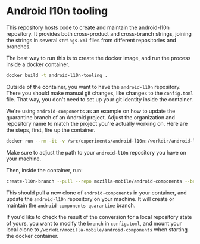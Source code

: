 Android l10n tooling
====================

This repository hosts code to create and maintain the android-l10n repository.
It provides both cross-product and cross-branch strings, joining the
strings in several `strings.xml` files from different repositories and
branches.

The best way to run this is to create the docker image, and run the process
inside a docker container.

```sh
docker build -t android-l10n-tooling .
```

Outside of the container, you want to have the `android-l10n` repository.
There you should make manual git changes, like changes to the `config.toml`
file. That way, you don't need to set up your git identity inside the container.

We're using `android-components` as an example on how to update the quarantine
branch of an Android project. Adjust the organization and repository name to
match the project you're actually working on. Here are the steps, first, fire
up the container.

```sh
docker run --rm -it -v /src/experiments/android-l10n:/workdir/android-l10n android-l10n-tooling bash
```

Make sure to adjust the path to your `android-l10n` repository you have on
your machine.

Then, inside the container, run:

```sh
create-l10n-branch --pull --repo mozilla-mobile/android-components --branch android-components-quarantine android-l10n/
```

This should pull a new clone of `android-components` in your container, and
update the `android-l10n` repository on your machine. It will create or
maintain the `android-components-quarantine` branch.

If you'd like to check the result of the conversion for a local repository
state of yours, you want to modify the `branch` in `config.toml`, and mount
your local clone to `/workdir/mozilla-mobile/android-components` when starting
the docker container.
